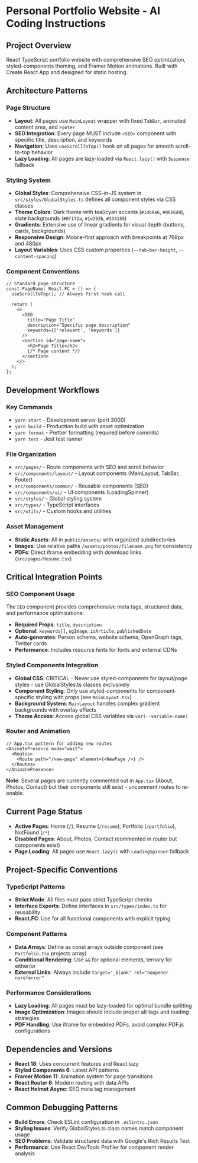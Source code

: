 # Personal Portfolio Website - AI Coding Instructions

## Project Overview

React TypeScript portfolio website with comprehensive SEO optimization, styled-components theming, and Framer Motion animations. Built with Create React App and designed for static hosting.

## Architecture Patterns

### Page Structure

- **Layout**: All pages use `MainLayout` wrapper with fixed `TabBar`, animated content area, and `Footer`
- **SEO Integration**: Every page MUST include `<SEO>` component with specific title, description, and keywords
- **Navigation**: Uses `useScrollToTop()` hook on all pages for smooth scroll-to-top behavior
- **Lazy Loading**: All pages are lazy-loaded via `React.lazy()` with `Suspense` fallback

### Styling System

- **Global Styles**: Comprehensive CSS-in-JS system in `src/styles/GlobalStyles.ts` defines all component styles via CSS classes
- **Theme Colors**: Dark theme with teal/cyan accents (`#14b8a6`, `#06b6d4`), slate backgrounds (`#0f172a`, `#1e293b`, `#334155`)
- **Gradients**: Extensive use of linear gradients for visual depth (buttons, cards, backgrounds)
- **Responsive Design**: Mobile-first approach with breakpoints at 768px and 480px
- **Layout Variables**: Uses CSS custom properties (`--tab-bar-height`, `--content-spacing`)

### Component Conventions

```tsx
// Standard page structure
const PageName: React.FC = () => {
  useScrollToTop(); // Always first hook call

  return (
    <>
      <SEO
        title="Page Title"
        description="Specific page description"
        keywords={['relevant', 'keywords']}
      />
      <section id="page-name">
        <h2>Page Title</h2>
        {/* Page content */}
      </section>
    </>
  );
};
```

## Development Workflows

### Key Commands

- `yarn start` - Development server (port 3000)
- `yarn build` - Production build with asset optimization
- `yarn format` - Prettier formatting (required before commits)
- `yarn test` - Jest test runner

### File Organization

- `src/pages/` - Route components with SEO and scroll behavior
- `src/components/layout/` - Layout components (MainLayout, TabBar, Footer)
- `src/components/common/` - Reusable components (SEO)
- `src/components/ui/` - UI components (LoadingSpinner)
- `src/styles/` - Global styling system
- `src/types/` - TypeScript interfaces
- `src/utils/` - Custom hooks and utilities

### Asset Management

- **Static Assets**: All in `public/assets/` with organized subdirectories
- **Images**: Use relative paths `/assets/photos/filename.png` for consistency
- **PDFs**: Direct iframe embedding with download links (`src/pages/Resume.tsx`)

## Critical Integration Points

### SEO Component Usage

The `SEO` component provides comprehensive meta tags, structured data, and performance optimizations:

- **Required Props**: `title`, `description`
- **Optional**: `keywords[]`, `ogImage`, `isArticle`, `publishedDate`
- **Auto-generates**: Person schema, website schema, OpenGraph tags, Twitter cards
- **Performance**: Includes resource hints for fonts and external CDNs

### Styled Components Integration

- **Global CSS**: CRITICAL - Never use styled-components for layout/page styles - use GlobalStyles.ts classes exclusively
- **Component Styling**: Only use styled-components for component-specific styling with props (see `MainLayout.tsx`)
- **Background System**: `MainLayout` handles complex gradient backgrounds with overlay effects
- **Theme Access**: Access global CSS variables via `var(--variable-name)`

### Router and Animation

```tsx
// App.tsx pattern for adding new routes
<AnimatePresence mode="wait">
  <Routes>
    <Route path="/new-page" element={<NewPage />} />
  </Routes>
</AnimatePresence>
```

**Note**: Several pages are currently commented out in `App.tsx` (About, Photos, Contact) but their components still exist - uncomment routes to re-enable.

## Current Page Status

- **Active Pages**: Home (`/`), Resume (`/resume`), Portfolio (`/portfolio`), NotFound (`/*`)
- **Disabled Pages**: About, Photos, Contact (commented in router but components exist)
- **Page Loading**: All pages use `React.lazy()` with `LoadingSpinner` fallback

## Project-Specific Conventions

### TypeScript Patterns

- **Strict Mode**: All files must pass strict TypeScript checks
- **Interface Exports**: Define interfaces in `src/types/index.ts` for reusability
- **React.FC**: Use for all functional components with explicit typing

### Component Patterns

- **Data Arrays**: Define as const arrays outside component (see `Portfolio.tsx` projects array)
- **Conditional Rendering**: Use `&&` for optional elements, ternary for either/or
- **External Links**: Always include `target="_blank" rel="noopener noreferrer"`

### Performance Considerations

- **Lazy Loading**: All pages must be lazy-loaded for optimal bundle splitting
- **Image Optimization**: Images should include proper alt tags and loading strategies
- **PDF Handling**: Use iframe for embedded PDFs, avoid complex PDF.js configurations

## Dependencies and Versions

- **React 18**: Uses concurrent features and React.lazy
- **Styled Components 6**: Latest API patterns
- **Framer Motion 11**: Animation system for page transitions
- **React Router 6**: Modern routing with data APIs
- **React Helmet Async**: SEO meta tag management

## Common Debugging Patterns

- **Build Errors**: Check ESLint configuration in `.eslintrc.json`
- **Styling Issues**: Verify GlobalStyles.ts class names match component usage
- **SEO Problems**: Validate structured data with Google's Rich Results Test
- **Performance**: Use React DevTools Profiler for component render analysis
